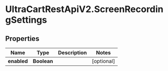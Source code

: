 # UltraCartRestApiV2.ScreenRecordingSettings

## Properties
Name | Type | Description | Notes
------------ | ------------- | ------------- | -------------
**enabled** | **Boolean** |  | [optional] 


